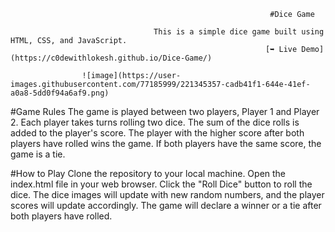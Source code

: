                                                              #Dice Game

                                    This is a simple dice game built using HTML, CSS, and JavaScript.       
                                                             [➥ Live Demo](https://c0dewithlokesh.github.io/Dice-Game/)
                                                             
                    ![image](https://user-images.githubusercontent.com/77185999/221345357-cadb41f1-644e-41ef-a0a8-5dd0f94a6af9.png)

#Game Rules
The game is played between two players, Player 1 and Player 2.
Each player takes turns rolling two dice.
The sum of the dice rolls is added to the player's score.
The player with the higher score after both players have rolled wins the game.
If both players have the same score, the game is a tie.


#How to Play
Clone the repository to your local machine.
Open the index.html file in your web browser.
Click the "Roll Dice" button to roll the dice.
The dice images will update with new random numbers, and the player scores will update accordingly.
The game will declare a winner or a tie after both players have rolled.
